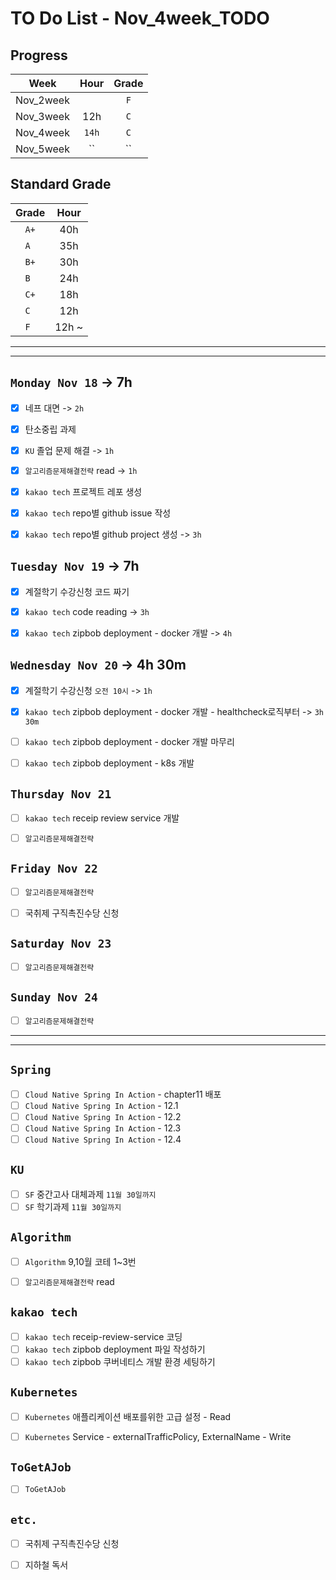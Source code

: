 # TO Do List - Nov_4week_TODO

## Progress
| Week | Hour | Grade |
|:---:|:---:|:---:|
|Nov_2week||`F`|
|Nov_3week|12h|`C`|
|Nov_4week|`14h`|`C`|
|Nov_5week|``|``|


## Standard Grade
| Grade | Hour |
|:---:|:---:|
|`A+`|40h|
|`A `|35h|
|`B+`|30h|
|`B `|24h|
|`C+`|18h|
|`C `|12h|
|`F `|12h ~|


---
---

## `Monday Nov 18` -> 7h
- [x] 네프 대면 -> `2h`
- [x] 탄소중립 과제
- [x] `KU` 졸업 문제 해결 -> `1h`
- [x] `알고리즘문제해결전략` read -> `1h`
- [x] `kakao tech` 프로젝트 레포 생성
- [x] `kakao tech` repo별 github issue 작성
- [x] `kakao tech` repo별 github project 생성 -> `3h`


## `Tuesday Nov 19` -> 7h
- [x] 계절학기 수강신청 코드 짜기
- [x] `kakao tech` code reading -> `3h`
- [x] `kakao tech` zipbob deployment - docker 개발 -> `4h`


## `Wednesday Nov 20` -> 4h 30m
- [x] 계절학기 수강신청 `오전 10시` -> `1h`
- [x] `kakao tech` zipbob deployment - docker 개발 - healthcheck로직부터 -> `3h 30m`
- [ ] `kakao tech` zipbob deployment - docker 개발 마무리
- [ ] `kakao tech` zipbob deployment - k8s 개발


## `Thursday Nov 21`
- [ ] `kakao tech` receip review service 개발
- [ ] `알고리즘문제해결전략`


## `Friday Nov 22`
- [ ] `알고리즘문제해결전략`
- [ ] 국취제 구직촉진수당 신청

 
## `Saturday Nov 23`
- [ ] `알고리즘문제해결전략`


## `Sunday Nov 24`
- [ ] `알고리즘문제해결전략`




---
---
## `Spring`
- [ ] `Cloud Native Spring In Action` - chapter11 배포
- [ ] `Cloud Native Spring In Action` - 12.1
- [ ] `Cloud Native Spring In Action` - 12.2
- [ ] `Cloud Native Spring In Action` - 12.3
- [ ] `Cloud Native Spring In Action` - 12.4

## `KU`
- [ ] `SF` 중간고사 대체과제 `11월 30일까지`
- [ ] `SF` 학기과제 `11월 30일까지`

## `Algorithm`
- [ ] `Algorithm` 9,10월 코테 1~3번
- [ ] `알고리즘문제해결전략` read


## `kakao tech`
- [ ] `kakao tech` receip-review-service 코딩
- [ ] `kakao tech` zipbob deployment 파일 작성하기
- [ ] `kakao tech` zipbob 쿠버네티스 개발 환경 세팅하기

## `Kubernetes`
- [ ] `Kubernetes` 애플리케이션 배포를위한 고급 설정 - Read
- [ ] `Kubernetes` Service - externalTrafficPolicy, ExternalName - Write


## `ToGetAJob`
- [ ] `ToGetAJob`


## `etc.`
- [ ] 국취제 구직촉진수당 신청
- [ ] 지하철 독서



<br><br>

<!-- > `개인공부` : `6h 30m` -> `25h 36m` -> `22h 19m` -> -->

<br><br>

<!-- 
## `Java`
## `OPIc`
## `토익` 
-->






